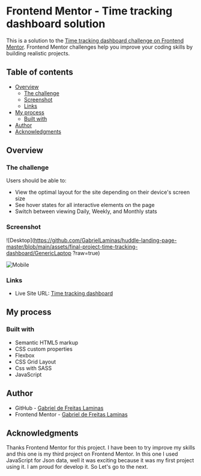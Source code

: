 # Frontend Mentor - Time tracking dashboard solution

This is a solution to the [Time tracking dashboard challenge on Frontend Mentor](https://www.frontendmentor.io/challenges/time-tracking-dashboard-UIQ7167Jw). Frontend Mentor challenges help you improve your coding skills by building realistic projects. 

## Table of contents

- [Overview](#overview)
  - [The challenge](#the-challenge)
  - [Screenshot](#screenshot)
  - [Links](#links)
- [My process](#my-process)
  - [Built with](#built-with)
- [Author](#author)
- [Acknowledgments](#acknowledgments)

## Overview

### The challenge

Users should be able to:

- View the optimal layout for the site depending on their device's screen size
- See hover states for all interactive elements on the page
- Switch between viewing Daily, Weekly, and Monthly stats

### Screenshot

![Desktop](https://github.com/GabrielLaminas/huddle-landing-page-master/blob/main/assets/final-project-time-tracking-dashboard/GenericLaptop ?raw=true)

![Mobile](https://github.com/GabrielLaminas/huddle-landing-page-master/blob/main/assets/final-project-time-tracking-dashboard/iPhoneX?raw=true)

### Links

- Live Site URL: [Time tracking dashboard](https://your-live-site-url.com)

## My process

### Built with

- Semantic HTML5 markup
- CSS custom properties
- Flexbox
- CSS Grid Layout
- Css with SASS
- JavaScript

## Author

- GitHub - [Gabriel de Freitas Laminas](https://github.com/GabrielLaminas)
- Frontend Mentor - [Gabriel de Freitas Laminas](https://www.frontendmentor.io/profile/GabrielLaminas)

## Acknowledgments

Thanks Frontend Mentor for this project. 
I have been to try improve my skills and this one is my third project on Frontend Mentor. 
In this one I used JavaScript for Json data, well it was exciting because it was my first project using it.
I am proud for develop it. So Let's go to the next. 